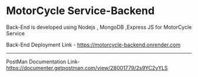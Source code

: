 # MotorCycle Service-Backend
Back-End is developed using Nodejs , MongoDB ,Express JS for MotorCycle Service

Back-End Deployment Link - https://motorcycle-backend.onrender.com

<hr/>

PostMan Documentation
Link-https://documenter.getpostman.com/view/28001779/2s9YC2yYLS
